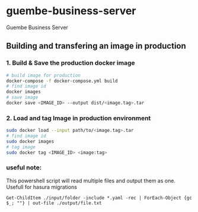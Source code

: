 # guembe-business-server
Guembe Business Server


## Building and transfering an image in production

### 1. Build & Save the production docker image

```sh
# build image for production
docker-compose -f docker-compose.yml build
# find image id
docker images
# save image
docker save <IMAGE_ID> --output dist/<image.tag>.tar
```

### 2. Load and tag Image in production environment

```sh
sudo docker load --input path/to/<image.tag>.tar
# find image id
sudo docker images
# tag image
sudo docker tag <IMAGE_ID> <image:tag>
```

### useful note:

This powershell script will read multiple files and output them as one. Usefull for hasura migrations

```
Get-ChildItem ./input/folder -include *.yaml -rec | ForEach-Object {gc $_; ""} | out-file ./output/file.txt
```